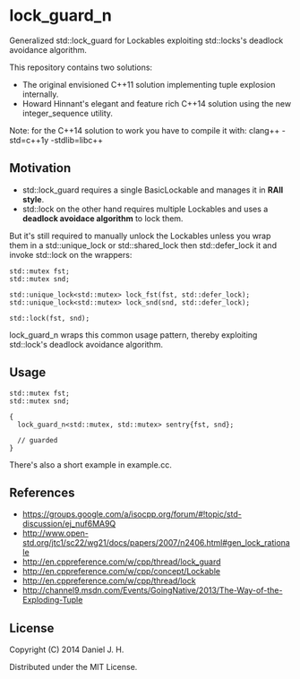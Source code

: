 lock\_guard\_n
============

Generalized std::lock\_guard for Lockables exploiting std::locks's deadlock avoidance algorithm.

This repository contains two solutions:

 * The original envisioned C++11 solution implementing tuple explosion internally.
 * Howard Hinnant's elegant and feature rich C++14 solution using the new integer\_sequence utility.

Note: for the C++14 solution to work you have to compile it with: clang++ -std=c++1y -stdlib=libc++


## Motivation

 * std::lock\_guard requires a single BasicLockable and manages it in **RAII style**.
 * std::lock on the other hand requires multiple Lockables and uses a **deadlock avoidace algorithm** to lock them.

But it's still required to manually unlock the Lockables unless you wrap them in a std::unique\_lock or std::shared\_lock then std::defer\_lock it and invoke std::lock on the wrappers:

    std::mutex fst;
    std::mutex snd;

    std::unique_lock<std::mutex> lock_fst(fst, std::defer_lock); 
    std::unique_lock<std::mutex> lock_snd(snd, std::defer_lock); 

    std::lock(fst, snd);

lock\_guard\_n wraps this common usage pattern, thereby exploiting std::lock's deadlock avoidance algorithm.


## Usage

    std::mutex fst;
    std::mutex snd;

    {
      lock_guard_n<std::mutex, std::mutex> sentry{fst, snd};

      // guarded
    }

There's also a short example in example.cc.


## References

 * https://groups.google.com/a/isocpp.org/forum/#!topic/std-discussion/ej_nuf6MA9Q
 * http://www.open-std.org/jtc1/sc22/wg21/docs/papers/2007/n2406.html#gen_lock_rationale
 * http://en.cppreference.com/w/cpp/thread/lock_guard
 * http://en.cppreference.com/w/cpp/concept/Lockable
 * http://en.cppreference.com/w/cpp/thread/lock
 * http://channel9.msdn.com/Events/GoingNative/2013/The-Way-of-the-Exploding-Tuple


## License

Copyright (C) 2014 Daniel J. H.

Distributed under the MIT License.
